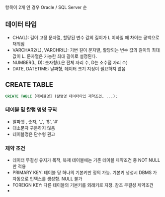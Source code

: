 항목이 2개 인 경우 Oracle / SQL Server 순
## 데이터 타입
- CHA(L):  길이 고정 문자열, 할당된 변수 값의 길이가 L 이하일 때 차이는 공백으로 채워짐
- VARCHAR2(L), VARCHR(L):  기변 길이 문자열, 할당되는 변수 값의 길이의 최대값이 L. 문자열은 가능한 최대 길이로 설정된다.
- NUMBER(L, D): 숫자형(L은 전체 자리 수, D는 소수점 자리 수)
- DATE, DATETIME: 날짜형, 데이터 크기 지정이 필요하지 않음
## CREATE TABLE
```sql
CREATE TABLE [테이블명] (칼럼명 데이터타입 제약조건, ...);
```
### 테이블 및 칼럼 명명 규칙
- 알파벳 , 숫자, '_', '$', '#'
- 대소문자 구분하지 않음
- 테이블명은 단수형 권고
### 제약 조건
- 데이터 무결성 유지가 목적, 복제 테이블에는 기존 테이블 제약조건 중 NOT NULL 만 적용
- PRIMARY KEY: 테이블 당 하나의 기본키만 정의 가능. 기본키 생성시 DBMS 가 자동으로 인덱스를 생성함. NULL 불가
- FOREIGN KEY: 다른 테이블의 기본키를 외래키로 지정. 참조 무결성 제약조건
- 